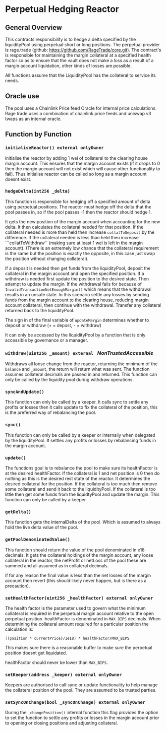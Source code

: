 # Perpetual Hedging Reactor

## General Overview

This contracts responsibility is to hedge a delta specified by the liquidityPool using perpetual short or long positions. The perpetual provider is rage.trade (github: https://github.com/RageTrade/core.git). The contract's is responsible for maintaining the margin collateral at a specified health factor so as to ensure that the vault does not make a loss as a result of a margin account liquidation, other kinds of losses are possible.

All functions assume that the LiquidityPool has the collateral to service its needs. 

## Oracle use

The pool uses a Chainlink Price feed Oracle for internal price calculations. Rage trade uses a combination of chainlink price feeds and uniswap v3 twaps as an internal oracle.

## Function by Function

### ```initialiseReactor() external onlyOwner```

initialise the reactor by adding 1 wei of collateral to the clearing house margin account. This ensures that the margin account exists (if it drops to 0 then the margin account will not exist which will cause other functionality to fail). Thus initialise reactor can be called so long as a margin account doesnt exist.

### ```hedgeDelta(int256 _delta)```

This function is responsible for hedging off a specified amount of delta using perpetual positions. The reactor must hedge off the delta that the pool passes in, so if the pool passes -1 then the reactor should hedge 1.

It gets the new position of the margin account when accounting for the new delta. It then calculates the collateral needed for that position.
If the collateral needed is more than held then increase ```collatToDeposit``` by the difference. If the collateral needed is less than held then increase ```collatToWithdraw`` (making sure at least 1 wei is left in the margin account). (There is an extremely low chance that the collateral requirement is the same but the position is exactly the opposite, in this case just swap the position without changing collateral). 

If a deposit is needed then get funds from the liquidityPool, deposit the collateral in the margin account and open the specified position.
If a withdraw is needed first update the position to the desired state. Then attempt to update the margin. If the withdrawal fails for because of ```InvalidTransactionNotEnoughMargin()``` which means that the withdrawal results in an unsafe state. In this scenario settle any losses by sending funds from the margin account to the clearing house, reducing margin account collateral, then continue with the withdrawal.
Transfer any collateral returned back to the liquidityPool.

The sign in of the final variable of ```updateMargin``` determines whether to deposit or withdraw (+ = depost, - = withdraw)


It can only be accessed by the liquidityPool by a function that is only accessible by governance or a manager.

### ```withdraw(uint256 _amount) external ``` ***NonTrustedAccessible***

Withdraws all loose change from the reactor, returning the minimum of the ```balance``` and ```_amount```, the return will return what was sent. The function assumes collateral decimals are passed in and returned. This function can only be called by the liquidity pool during withdraw operations. 

### ```syncAndUpdate()```

This function can only be called by a keeper. It calls sync to settle any profits or losses then it calls update to fix the collateral of the position, this is the preferred way of rebalancing the pool.

### ```sync()```

This function can only be called by a keeper or internally when delegated by the liquidityPool. It settles any profits or losses by rebalancing funds in the margin account.

### ```update()```

The functions goal is to rebalance the pool to make sure its healthFactor is at the desired healthFactor. If the collateral is 1 and net position is 0 then do nothing as this is the desired rest state of the reactor. It determines the desired collateral for the position. If the collateral is too much then remove some collateral and send it back to the liquidityPool. If the collateral is too little then get some funds from the liquidtyPool and update the margin. This function can only be called by a keeper. 

### ```getDelta()```

This function gets the internalDelta of the pool. Which is assumed to always hold the live delta value of the pool.

### ```getPoolDenominatedValue()```

This function should return the value of the pool denominated in e18 decimals. It gets the collateral holdings of the margin account, any loose collateral in the reactor, the netProfit or netLoss of the pool these are summed and all assumed as in collateral decimals.

if for any reason the final value is less than the net losses of the margin account then revert (this should likely never happen, but is there as a precaution).

### ```setHealthFactor(uint256 _healthFactor) external onlyOwner```

The health factor is the parameter used to govern what the minimum collateral is required in the perpetual margin account relative to the open perpetual position. healthFactor is denominated in ```MAX_BIPS``` decimals. When determining the collateral amount required for a particular position the calculation is:

```((position * currentPrice)/1e18) * healthFactor/MAX_BIPS```

This makes sure there is a reasonable buffer to make sure the perpetual position doesnt get liquidated.

healthFactor should never be lower than ```MAX_BIPS```.

### ```setKeeper(address _keeper) external onlyOwner```

Keepers are authorised to call sync or update functionality to help manage the collateral position of the pool. They are assumed to be trusted parties.

### ```setSyncOnChange(bool _syncOnChange) external onlyOwner```

During the ```_changePosition()``` internal function this flag provides the option to set the function to settle any profits or losses in the margin account prior to opening or closing positions and adjusting collateral.

